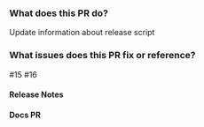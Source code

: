 ### What does this PR do?

Update information about release script

### What issues does this PR fix or reference?

#15
#16

<!-- #### Changelog -->
<!-- The changelog will be pulled from the PR's title.
     Please provide a clear and meaningful title to the PR and don't include issue number -->

#### Release Notes

<!-- markdown to be included in marketing announcement - N/A for bugs -->

#### Docs PR

<!-- Please add a matching PR to [the docs repo](https://github.com/eclipse/che-docs) and link that PR to this issue.
Both will be merged at the same time. -->
